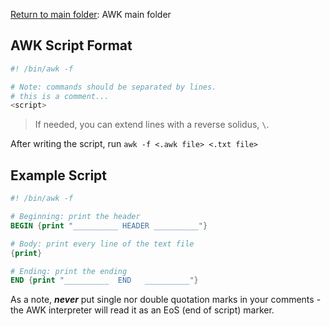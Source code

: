 [Return to main folder](https://github.com/hpu-panthersec/cyber-comp-materials/tree/main/log-analysis/AWK): AWK main folder

## AWK Script Format
```awk
#! /bin/awk -f

# Note: commands should be separated by lines.
# this is a comment...
<script>
```
> If needed, you can extend lines with a reverse solidus, `\`.

After writing the script, run `awk -f <.awk file> <.txt file>`

## Example Script
```AWK
#! /bin/awk -f

# Beginning: print the header
BEGIN {print "__________ HEADER __________"}

# Body: print every line of the text file
{print}

# Ending: print the ending
END {print "__________  END   __________"}
```

As a note, _**never**_ put single nor double quotation marks in your comments - the AWK interpreter will read it as an EoS (end of script) marker.
